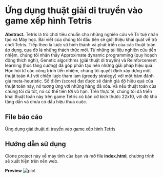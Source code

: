 # Ứng dụng thuật giải di truyền vào game xếp hình Tetris

**Abstract.** Tetris là trò chơi tiêu chuẩn cho những nghiên cứu về Trí tuệ nhân tạo và Máy học. Bài viết của chúng tôi
đầu tiên sẽ giới thiệu khái quát về trò chơi Tetris. Tiếp theo là lược sử hình thành và phát triển của các
thuật toán áp dụng, qua đó là những thách thức mới. Từ những tài liệu nghiên cứu tiền nhiệm, chúng tôi
nhận thấy Approximate dynamic programming (quy hoạch động thích nghi), Genetic algorithms (giải
thuật di truyền) và Reinforcement learning (học tăng cường) đã góp phần tạo nên những giải pháp hiệu
quả. Học hỏi từ các công trình tiền nhiệm, chúng tôi quyết định xây dựng một thuật toán A.I với chiến
lược tham lam (greedy stralegy) với một hàm đánh giá meta-heuristic. Số điểm (score) đạt được sẽ đánh
giá độ hiệu quả của thuật toán này, nó tương ứng với những hàng đã xóa. Và nếu thuật toán của chúng
tôi đủ tốt, nó có thể tiến tới vô hạn. Trên thực tế, chúng tôi đã triển khai thuật toán này trên game Tetris
có bàn cờ kích thước 22x10, với độ khó tăng dần và chưa có dấu hiệu thua cuộc. 

## File báo cáo
[Ứng dụng giải thuật di truyền vào game xếp hình Tetris](https://github.com/thoconvuive/Tetris-AI-genetic-algorithm/edit/main/README.md)

## Hướng dẫn sử dụng
Clone project này về máy tính của bạn và mở file **index.html**, chương trình sẽ xuất hiện trên nền web. 

**Preview**
![plot](https://github.com/thoconvuive/Tetris-AI-genetic-algorithm/blob/main/preview.png?raw=true)
